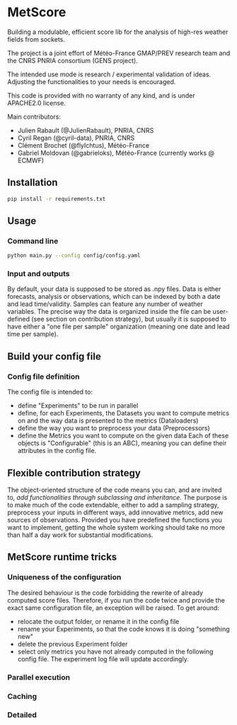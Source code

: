 # MetScore

Building a modulable, efficient score lib for the analysis of high-res weather fields from sockets.

The project is a joint effort of Météo-France GMAP/PREV research team and the CNRS PNRIA consortium (GENS project).

The intended use mode is research / experimental validation of ideas. Adjusting the functionalities to your needs is encouraged.

This code is provided with no warranty of any kind, and is under APACHE2.0 license.

Main contributors:
 - Julien Rabault (@JulienRabault), PNRIA, CNRS
 - Cyril Regan (@cyril-data), PNRIA, CNRS
 - Clément Brochet (@flyIchtus), Météo-France
 - Gabriel Moldovan (@gabrieloks), Météo-France (currently works @ ECMWF)
 
## Installation

```bash
pip install -r requirements.txt
```

## Usage
### Command line
```bash
python main.py --config config/config.yaml
```
### Input and outputs
By default, your data is supposed to be stored as .npy files. Data is either forecasts, analysis or observations, which can be indexed by both a date and lead time/validity. Samples can feature any number of weather variables.
The precise way the data is organized inside the file can be user-defined (see section on contribution strategy), but usually it is supposed to have either a "one file per sample" organization (meaning one date and lead time per sample).

## Build your config file

### Config file definition
The config file is intended to:
- define "Experiments" to be run in parallel
- define, for each Experiments, the Datasets you want to compute metrics on and the way data is presented to the metrics (Dataloaders)
- define the way you want to preprocess your data (Preprocessors)
- define the Metrics you want to compute on the given data
Each of these objects is "Configurable" (this is an ABC), meaning you can define their attributes in the config file.

## Flexible contribution strategy

The object-oriented structure of the code means you can, and are invited to, *add functionalities through subclassing and inheritance*.
The purpose is to make much of the code extendable, either to add a sampling strategy, preprocess your inputs in different ways, add innovative metrics, add new sources of observations.
Provided you have predefined the functions you want to implement, getting the whole system working should take no more than half a day work for substantial modifications.

## MetScore runtime tricks

### Uniqueness of the configuration
The desired behaviour is the code forbidding the rewrite of already computed score files. Therefore, if you run the code twice and provide the exact same configuration file, an exception will be raised. To get around:

- relocate the output folder, or rename it in the config file
- rename your Experiments, so that the code knows it is doing "something new"
- delete the previous Experiment folder
- select only metrics you have not already computed in the following config file. The experiment log file will update accordingly.

### Parallel execution

### Caching

### Detailed
